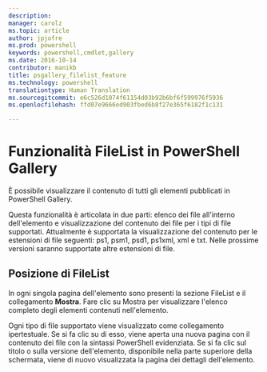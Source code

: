 ```yaml
---
description: 
manager: carolz
ms.topic: article
author: jpjofre
ms.prod: powershell
keywords: powershell,cmdlet,gallery
ms.date: 2016-10-14
contributor: manikb
title: psgallery_filelist_feature
ms.technology: powershell
translationtype: Human Translation
ms.sourcegitcommit: e6c526d1074f61154d03b92b6bf6f599976f5936
ms.openlocfilehash: ffd07e9666ed903fbed6b8f27e365f6182f1c131

---
```


# Funzionalità FileList in PowerShell Gallery

È possibile visualizzare il contenuto di tutti gli elementi pubblicati in PowerShell Gallery. 

Questa funzionalità è articolata in due parti: elenco dei file all'interno dell'elemento e visualizzazione del contenuto dei file per i tipi di file supportati. Attualmente è supportata la visualizzazione del contenuto per le estensioni di file seguenti: ps1, psm1, psd1, ps1xml, xml e txt. Nelle prossime versioni saranno supportate altre estensioni di file. 

## Posizione di FileList
In ogni singola pagina dell'elemento sono presenti la sezione FileList e il collegamento **Mostra**. Fare clic su Mostra per visualizzare l'elenco completo degli elementi contenuti nell'elemento.

Ogni tipo di file supportato viene visualizzato come collegamento ipertestuale. Se si fa clic su di esso, viene aperta una nuova pagina con il contenuto dei file con la sintassi PowerShell evidenziata. Se si fa clic sul titolo o sulla versione dell'elemento, disponibile nella parte superiore della schermata, viene di nuovo visualizzata la pagina dei dettagli dell'elemento.




<!--HONumber=Oct16_HO2-->


